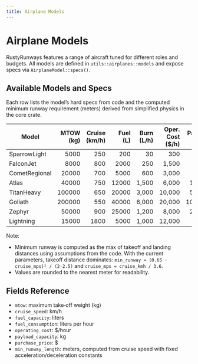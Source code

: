```yaml
---
title: Airplane Models
---
```


# Airplane Models

RustyRunways features a range of aircraft tuned for different roles and budgets. All models are defined in `utils::airplanes::models` and expose specs via `AirplaneModel::specs()`.

## Available Models and Specs

Each row lists the model’s hard specs from code and the computed minimum runway requirement (meters) derived from simplified physics in the core crate.

| Model           | MTOW (kg) | Cruise (km/h) | Fuel (L) | Burn (L/h) | Oper. Cost ($/h) | Payload (kg) | Price ($)   | Min Runway (m) |
|-----------------|-----------:|---------------:|---------:|-----------:|-----------------:|-------------:|------------:|---------------:|
| SparrowLight    |      5000 |            250 |      200 |         30 |              300 |          500 |     200,000 |            408 |
| FalconJet       |      8000 |            800 |     2000 |        250 |            1,500 |        1,500 |   1,500,000 |          4,173 |
| CometRegional   |     20000 |            700 |     5000 |        600 |            3,000 |        5,000 |  10,000,000 |          3,195 |
| Atlas           |     40000 |            750 |    12000 |      1,500 |            6,000 |       15,000 |  30,000,000 |          3,668 |
| TitanHeavy      |    100000 |            650 |    20000 |      3,000 |           10,000 |       50,000 |  60,000,000 |          2,753 |
| Goliath         |    200000 |            550 |    40000 |      6,000 |           20,000 |      100,000 | 120,000,000 |          1,972 |
| Zephyr          |     50000 |            900 |    25000 |      1,200 |            8,000 |       25,000 |  50,000,000 |          5,281 |
| Lightning       |     15000 |           1800 |     5000 |      1,000 |           12,000 |        2,000 |  80,000,000 |         21,125 |

Note:

- Minimum runway is computed as the max of takeoff and landing distances using assumptions from the code. With the current parameters, takeoff distance dominates: `min_runway ≈ (0.65 · cruise_mps)² / (2·2.5)` and `cruise_mps = cruise_kmh / 3.6`.
- Values are rounded to the nearest meter for readability.

## Fields Reference

- `mtow`: maximum take‑off weight (kg)
- `cruise_speed`: km/h
- `fuel_capacity`: liters
- `fuel_consumption`: liters per hour
- `operating_cost`: $/hour
- `payload_capacity`: kg
- `purchase_price`: $
- `min_runway_length`: meters, computed from cruise speed with fixed acceleration/deceleration constants
